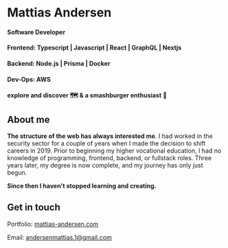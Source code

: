 # Mattias Andersen  
#### Software Developer <br/>
#### Frontend:  Typescript | Javascript | React | GraphQL | Nextjs <br/>
#### Backend: Node.js | Prisma | Docker <br/>
#### Dev-Ops: AWS <br/>
####  explore and discover :world_map: & a smashburger enthusiast :hamburger:


## About me
**The structure of the web has always interested me**. I had worked in the security sector for a couple of years when I made the decision to shift careers in 2019. Prior to beginning my higher vocational education, I had no knowledge of programming, frontend, backend, or fullstack roles. Three years later, my degree is now complete, and my journey has only just begun.

**Since then I haven't stopped learning and creating.** 

## Get in touch 
Portfolio: [mattias-andersen.com](https://mattias-andersen.com/)

Email: andersenmattias.1@gmail.com
